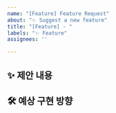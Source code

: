 ```yaml
---
name: "[Feature] Feature Request"
about: "✨ Suggest a new feature"
title: "[Feature] - "
labels: "✨ Feature"
assignees: ''

---
```


## ✨ 제안 내용
<!-- 어떤 기능을 추가하고 싶은지 작성해주세요. -->

## 🛠️ 예상 구현 방향
<!-- 간단한 구현 아이디어나 방식이 있다면 공유해주세요. -->
